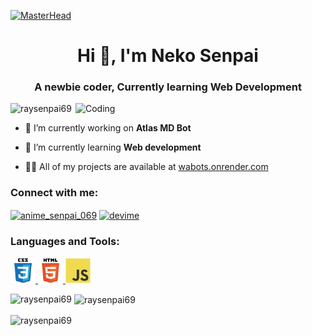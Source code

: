 [![MasterHead](https://iili.io/H0kzmYX.jpg)](https://github.com/raysenpai69)

<h1 align="center">Hi 👋, I'm Neko Senpai</h1>
<h3 align="center">A newbie coder, Currently learning Web Development</h3>
<img align="right" alt="Coding" width="400" src="https://cdn.dribbble.com/users/1162077/screenshots/3848914/programmer.gif">

<p align="left"> <img src="https://komarev.com/ghpvc/?username=raysenpai69&label=Profile%20views&color=0e75b6&style=flat" alt="raysenpai69" /> </p>

- 🔭 I’m currently working on **Atlas MD Bot**

- 🌱 I’m currently learning **Web development**

- 👨‍💻 All of my projects are available at [wabots.onrender.com](wabots.onrender.com)

<h3 align="left">Connect with me:</h3>
<p align="left">
<a href="https://instagram.com/anime_senpai_069" target="blank"><img align="center" src="https://raw.githubusercontent.com/rahuldkjain/github-profile-readme-generator/master/src/images/icons/Social/instagram.svg" alt="anime_senpai_069" height="30" width="40" /></a>
<a href="https://youtube.com/@devime" target="blank"><img align="center" src="https://raw.githubusercontent.com/rahuldkjain/github-profile-readme-generator/master/src/images/icons/Social/youtube.svg" alt="devime" height="30" width="40" /></a>
</p>

<h3 align="left">Languages and Tools:</h3>
<p align="left"> <a href="https://www.w3schools.com/css/" target="_blank" rel="noreferrer"> <img src="https://raw.githubusercontent.com/devicons/devicon/master/icons/css3/css3-original-wordmark.svg" alt="css3" width="40" height="40"/> </a> <a href="https://www.w3.org/html/" target="_blank" rel="noreferrer"> <img src="https://raw.githubusercontent.com/devicons/devicon/master/icons/html5/html5-original-wordmark.svg" alt="html5" width="40" height="40"/> </a> <a href="https://developer.mozilla.org/en-US/docs/Web/JavaScript" target="_blank" rel="noreferrer"> <img src="https://raw.githubusercontent.com/devicons/devicon/master/icons/javascript/javascript-original.svg" alt="javascript" width="40" height="40"/> </a> </p>

<p><img align="left" src="https://github-readme-stats.vercel.app/api/top-langs?username=raysenpai69&show_icons=true&locale=en&layout=compact" alt="raysenpai69" /></p>

<p>&nbsp;<img align="center" src="https://github-readme-stats.vercel.app/api?username=raysenpai69&show_icons=true&locale=en" alt="raysenpai69" /></p>

<p><img align="center" src="https://github-readme-streak-stats.herokuapp.com/?user=raysenpai69&" alt="raysenpai69" /></p>
